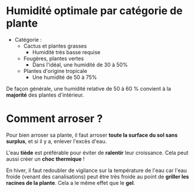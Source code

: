 # Humidité optimale par catégorie de plante

* Catégorie :
    * Cactus et plantes grasses
        * Humidité très basse requise
    * Fougères, plantes vertes
        * Dans l'idéal, une humidité de 30 à 50%
    * Plantes d'origine tropicale
        * Une humidité de 50 à 75%

De façon générale, une humidité relative de 50 à 60 % convient à la **majorité** des plantes d'intérieur.

# Comment arroser ?

Pour bien arroser sa plante, il faut arroser **toute la surface du sol sans surplus**, et si il y a, enlever l'excès d'eau.

L'eau **tiède** est préférable pour éviter de **ralentir** leur croissance.
Cela peut aussi créer un **choc thermique** !

En hiver, il faut redoubler de vigilance sur la température de l'eau car l'eau froide (venant des canalisations) peut être très froide au point de **griller les racines de la plante**.
Cela a le même effet que le **gel**.
